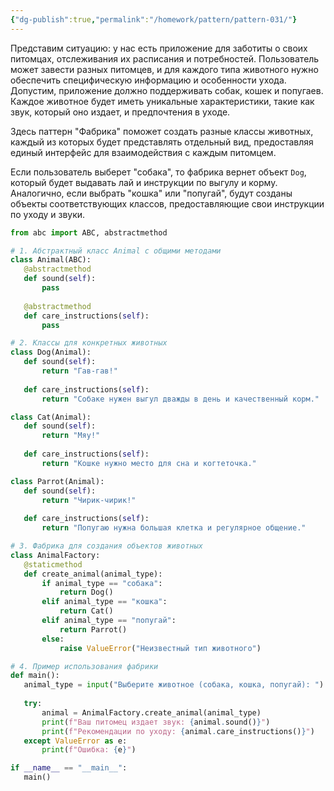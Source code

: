 ```yaml
---
{"dg-publish":true,"permalink":"/homework/pattern/pattern-031/"}
---
```


Представим ситуацию: у нас есть приложение для заботиты о своих питомцах, отслеживания их расписания и потребностей. Пользователь может завести разных питомцев, и для каждого типа животного нужно обеспечить специфическую информацию и особенности ухода. Допустим, приложение должно поддерживать собак, кошек и попугаев. Каждое животное будет иметь уникальные характеристики, такие как звук, который оно издает, и предпочтения в уходе.

Здесь паттерн "Фабрика" поможет создать разные классы животных, каждый из которых будет представлять отдельный вид, предоставляя единый интерфейс для взаимодействия с каждым питомцем.

Если пользователь выберет "собака", то фабрика вернет объект `Dog`, который будет выдавать лай и инструкции по выгулу и корму. Аналогично, если выбрать "кошка" или "попугай", будут созданы объекты соответствующих классов, предоставляющие свои инструкции по уходу и звуки.

 ``` python 
 from abc import ABC, abstractmethod

# 1. Абстрактный класс Animal с общими методами
class Animal(ABC):
    @abstractmethod
    def sound(self):
        pass
    
    @abstractmethod
    def care_instructions(self):
        pass

# 2. Классы для конкретных животных
class Dog(Animal):
    def sound(self):
        return "Гав-гав!"
    
    def care_instructions(self):
        return "Собаке нужен выгул дважды в день и качественный корм."

class Cat(Animal):
    def sound(self):
        return "Мяу!"
    
    def care_instructions(self):
        return "Кошке нужно место для сна и когтеточка."

class Parrot(Animal):
    def sound(self):
        return "Чирик-чирик!"
    
    def care_instructions(self):
        return "Попугаю нужна большая клетка и регулярное общение."

# 3. Фабрика для создания объектов животных
class AnimalFactory:
    @staticmethod
    def create_animal(animal_type):
        if animal_type == "собака":
            return Dog()
        elif animal_type == "кошка":
            return Cat()
        elif animal_type == "попугай":
            return Parrot()
        else:
            raise ValueError("Неизвестный тип животного")

# 4. Пример использования фабрики
def main():
    animal_type = input("Выберите животное (собака, кошка, попугай): ").strip().lower()
    
    try:
        animal = AnimalFactory.create_animal(animal_type)
        print(f"Ваш питомец издает звук: {animal.sound()}")
        print(f"Рекомендации по уходу: {animal.care_instructions()}")
    except ValueError as e:
        print(f"Ошибка: {e}")

if __name__ == "__main__":
    main()
